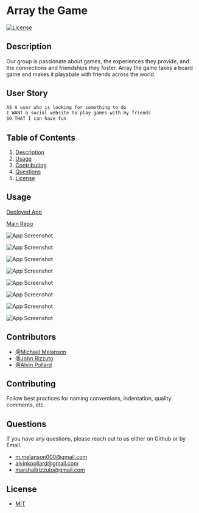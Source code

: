 # Array the Game

[![License](https://img.shields.io/badge/License-MIT-yellow.svg)](https://opensource.org/licenses/MIT)

## Description

Our group is passionate about games, the experiences they provide, and the connections and friendships they foster. Array the game takes a board game and makes it playabale with friends across the world.

## User Story

```md
AS A user who is looking for something to do
I WANT a social website to play games with my friends
SO THAT I can have fun
```

## Table of Contents

1. [Description](#description)
2. [Usage](#usage)
3. [Contributing](#contributing)
4. [Questions](#questions)
5. [License](#license)

## Usage

[Deployed App](https://array-the-game-production.up.railway.app/)

[Main Repo](https://github.com/mmelan000/Array-the-Game)

![App Screenshot](./readme-images/SS1.png)

![App Screenshot](./readme-images/SS2.png)

![App Screenshot](./readme-images/SS3.png)

![App Screenshot](./readme-images/SS4.png)

![App Screenshot](./readme-images/SS5.png)

![App Screenshot](./readme-images/SS6.png)

![App Screenshot](./readme-images/SS7.png)

![App Screenshot](./readme-images/SS8.png)

## Contributors

- [@Michael Melanson](https://github.com/mmelan000)
- [@John Rizzuto](https://github.com/Zoot83)
- [@Alvin Pollard](https://github.com/alvinkp)

## Contributing

Follow best practices for naming conventions, indentation, quality comments, etc.

## Questions

If you have any questions, please reach out to us either on Github or by Email.

- [m.melanson000@gmail.com](mailto:m.melanson000@gmail.com)
- [alvinkpollard@gmail.com](mailto:alvinkpollard@gmail.com)
- [marshallrizzuto@gmail.com](mailto:marshallrizzuto@gmail.com)

## License

- [MIT](https://opensource.org/licenses/MIT)
